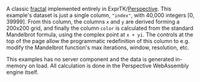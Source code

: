 A classic [fractal](https://en.wikipedia.org/wiki/Mandelbrot_set) implemented entirely
in ExprTK/[Perspective](https://github.com/finos/perspective). This example's dataset
is just a single column, `"index"`, with 40,000 integers [0, 39999]. From this column,
the columns `x` and `y` are derived forming a 200x200 grid, and finally the column
`color` is calculated from the standard Mandelbrot formula, using the complex point at
`x + yi`. The controls at the top of the page allow the programmatic redefinition of
this column to e.g. modify the Mandelbrot function's max iterations, window, resolution,
etc.

This examples has no server component and the data is generated in-memory on load. All
calculation is done in the Perspective WebAssembly engine itself.
